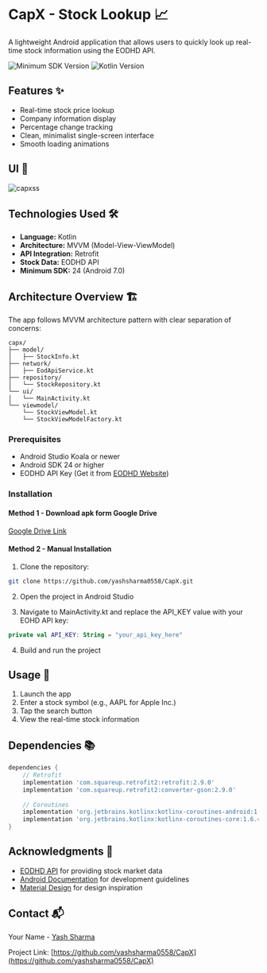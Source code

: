 # CapX - Stock Lookup 📈

A lightweight Android application that allows users to quickly look up real-time stock information using the EODHD API.

![Minimum SDK Version](https://img.shields.io/badge/Min%20SDK-24-brightgreen)
![Kotlin Version](https://img.shields.io/badge/Kotlin-1.8.0-blue)

## Features ✨

- Real-time stock price lookup
- Company information display
- Percentage change tracking
- Clean, minimalist single-screen interface
- Smooth loading animations

## UI 📱

![capxss](https://github.com/user-attachments/assets/61b600d7-ef0d-4d52-8bff-03d38325dc0c)


## Technologies Used 🛠️

- **Language:** Kotlin
- **Architecture:** MVVM (Model-View-ViewModel)
- **API Integration:** Retrofit
- **Stock Data:** EODHD API
- **Minimum SDK:** 24 (Android 7.0)

## Architecture Overview 🏗️

The app follows MVVM architecture pattern with clear separation of concerns:

```
capx/
├── model/
│   ├── StockInfo.kt
├── network/
│   ├── EodApiService.kt
├── repository/
│   └── StockRepository.kt
└── ui/
│   └── MainActivity.kt
└── viewmodel/
    └── StockViewModel.kt
    └── StockViewModelFactory.kt
```

### Prerequisites

- Android Studio Koala or newer
- Android SDK 24 or higher
- EODHD API Key (Get it from [EODHD Website](https://eodhd.com))

### Installation
#### Method 1 - Download apk form Google Drive
[Google Drive Link](https://drive.google.com/file/d/1VVOKzV87ZADgNMwHyQwCMlFLhkr1m8iN/view?usp=drive_link)

#### Method 2 - Manual Installation
1. Clone the repository:
```bash
git clone https://github.com/yashsharma0558/CapX.git
```

2. Open the project in Android Studio

3. Navigate to MainActivity.kt and replace the API_KEY value with your EOHD API key:
```MainActivity.kt
private val API_KEY: String = "your_api_key_here"
```

4. Build and run the project

## Usage 📱

1. Launch the app
2. Enter a stock symbol (e.g., AAPL for Apple Inc.)
3. Tap the search button
4. View the real-time stock information

## Dependencies 📚

```gradle
dependencies {
    // Retrofit
    implementation 'com.squareup.retrofit2:retrofit:2.9.0'
    implementation 'com.squareup.retrofit2:converter-gson:2.9.0'
    
    // Coroutines
    implementation 'org.jetbrains.kotlinx:kotlinx-coroutines-android:1.6.4'
    implementation 'org.jetbrains.kotlinx:kotlinx-coroutines-core:1.6.4'
}
```

## Acknowledgments 🙏

- [EODHD API](https://eodhd.com) for providing stock market data
- [Android Documentation](https://developer.android.com) for development guidelines
- [Material Design](https://material.io) for design inspiration

## Contact 📬

Your Name - [Yash Sharma](https://www.linkedin.com/in/yash-sharma-b802a2251)

Project Link: [https://github.com/yashsharma0558/CapX](https://github.com/yashsharma0558/CapX)

